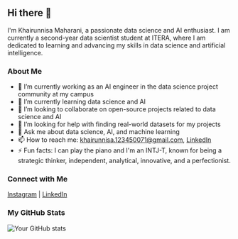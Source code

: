 ## Hi there 👋

I'm Khairunnisa Maharani, a passionate data science and AI enthusiast. I am currently a second-year data scientist student at ITERA, where I am dedicated to learning and advancing my skills in data science and artificial intelligence.

### About Me
- 🔭 I’m currently working as an AI engineer in the data science project community at my campus
- 🌱 I’m currently learning data science and AI
- 👯 I’m looking to collaborate on open-source projects related to data science and AI
- 🤔 I’m looking for help with finding real-world datasets for my projects
- 💬 Ask me about data science, AI, and machine learning
- 📫 How to reach me: khairunnisa.123450071@gmail.com, [LinkedIn](https://www.linkedin.com/in/khnrni)
- ⚡ Fun facts: I can play the piano and I'm an INTJ-T, known for being a strategic thinker, independent, analytical, innovative, and a perfectionist.

### Connect with Me
[Instagram](https://www.instagram.com/hnry_zh) | [LinkedIn](https://www.linkedin.com/in/khnrni)

### My GitHub Stats
![Your GitHub stats](https://github-readme-stats.vercel.app/api?username=your-github-username&show_icons=true&theme=radical)

<!---
Wynterwine/Wynterwine is a ✨ special ✨ repository because its `README.md` (this file) appears on your GitHub profile.
You can click the Preview link to take a look at your changes.
--->
